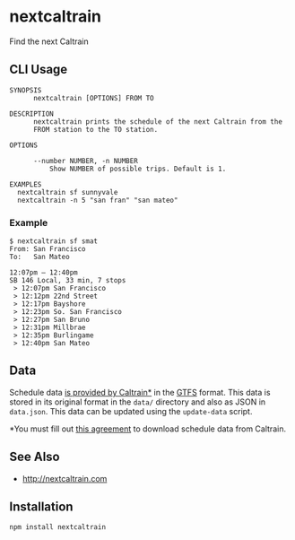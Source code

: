 # nextcaltrain

Find the next Caltrain

## CLI Usage

```
SYNOPSIS
      nextcaltrain [OPTIONS] FROM TO

DESCRIPTION
      nextcaltrain prints the schedule of the next Caltrain from the
      FROM station to the TO station.

OPTIONS

      --number NUMBER, -n NUMBER
          Show NUMBER of possible trips. Default is 1.

EXAMPLES
  nextcaltrain sf sunnyvale
  nextcaltrain -n 5 "san fran" "san mateo"
```

### Example

```
$ nextcaltrain sf smat
From: San Francisco
To:   San Mateo

12:07pm – 12:40pm
SB 146 Local, 33 min, 7 stops
 > 12:07pm San Francisco
 > 12:12pm 22nd Street
 > 12:17pm Bayshore
 > 12:23pm So. San Francisco
 > 12:27pm San Bruno
 > 12:31pm Millbrae
 > 12:35pm Burlingame
 > 12:40pm San Mateo
```

## Data

Schedule data [is provided by Caltrain\*][schedule data] in the [GTFS][]
format. This data is stored in its original format in the `data/`
directory and also as JSON in `data.json`. This data can be updated
using the `update-data` script.

\*You must fill out [this agreement][agreement] to download schedule
data from Caltrain.

[schedule data]: http://www.caltrain.com/developer/Developer_License_Agreement_and_Privacy_Policy.html?IsSubmitted=True
[gtfs]: https://developers.google.com/transit/gtfs/
[agreement]: http://www.caltrain.com/developer/Developer_License_Agreement_and_Privacy_Policy.html

## See Also

 * http://nextcaltrain.com

## Installation

```
npm install nextcaltrain
```
